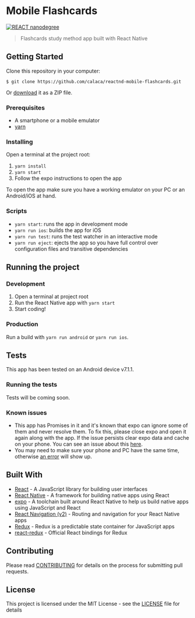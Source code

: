 # Mobile Flashcards

[![REACT nanodegree](https://img.shields.io/badge/udacity-REACTND-02b3e4.svg?style=flat)](https://br.udacity.com/course/react-nanodegree--nd019)

> Flashcards study method app built with React Native

## Getting Started

Clone this repository in your computer:

```
$ git clone https://github.com/calaca/reactnd-mobile-flashcards.git
```

Or [download](https://github.com/calaca/reactnd-mobile-flashcards/archive/master.zip) it as a ZIP file.

### Prerequisites

- A smartphone or a mobile emulator
- [yarn](https://yarnpkg.com/en/docs/getting-started)

### Installing

Open a terminal at the project root:
1. `yarn install`
2. `yarn start`
3. Follow the expo instructions to open the app

To open the app make sure you have a working emulator on your PC or an Android/iOS at hand.

### Scripts

- `yarn start`: runs the app in development mode
- `yarn run ios`: builds the app for iOS
- `yarn run test`: runs the test watcher in an interactive mode
- `yarn run eject`: ejects the app so you have full control over configuration files and transitive dependencies

## Running the project

### Development

1. Open a terminal at project root
4. Run the React Native app with `yarn start`
5. Start coding!

### Production

Run a build with `yarn run android` or `yarn run ios`.

## Tests

This app has been tested on an Android device v7.1.1.

### Running the tests

Tests will be coming soon.

### Known issues

- This app has Promises in it and it's known that expo can ignore some of them and never resolve them. To fix this, please close expo and open it again along with the app. If the issue persists clear expo data and cache on your phone. You can see an issue about this [here](https://github.com/facebook/react-native/issues/6679).
- You may need to make sure your phone and PC have the same time, otherwise [an error](https://github.com/facebook/react-native/issues/5823) will show up.

## Built With

* [React](https://reactjs.org/) - A JavaScript library for building user interfaces
* [React Native](https://facebook.github.io/react-native/) - A framework for building native apps using React
* [expo](https://expo.io/) - A toolchain built around React Native to help us build native apps using JavaScript and React
* [React Navigation (v2)](https://reactnavigation.org/) - Routing and navigation for your React Native apps
* [Redux](https://redux.js.org/) - Redux is a predictable state container for JavaScript apps
* [react-redux](https://github.com/reactjs/react-redux) - Official React bindings for Redux

## Contributing

Please read [CONTRIBUTING](https://github.com/calaca/reactnd-mobile-flashcards/blob/master/CONTRIBUTING.md) for details on the process for submitting pull requests.

## License

This project is licensed under the MIT License - see the [LICENSE](https://github.com/calaca/reactnd-mobile-flashcards/blob/master/LICENSE) file for details
